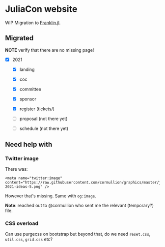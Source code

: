 # JuliaCon website

WIP Migration to [Franklin.jl](https://github.com/tlienart/Franklin.jl).

## Migrated

**NOTE** verify that there are no missing page!

* [x] 2021
  * [x] landing
  * [x] coc
  * [x] committee
  * [x] sponsor
  * [x] register (tickets/)
  * [ ] proposal (not there yet)
  * [ ] schedule (not there yet)


## Need help with

### Twitter image

There was:

```
<meta name="twitter:image" content="https://raw.githubusercontent.com/cormullion/graphics/master/juliacon2021/juliacon-2021-ideas-5.png" />
```

However that's missing. Same with `og:image`.

**Note**: reached out to @cormullion who sent me the relevant (temporary?) file.

### CSS overload

Can use purgecss on bootstrap but beyond that, do we need `reset.css`, `util.css`, `grid.css` etc?
